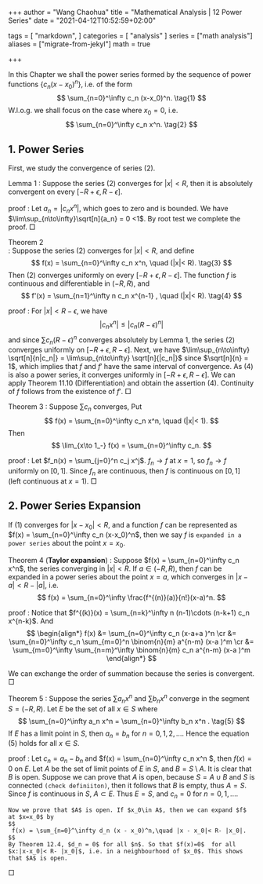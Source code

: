 +++
author = "Wang Chaohua"
title = "Mathematical Analysis | 12 Power Series"
date = "2021-04-12T10:52:59+02:00"

tags = [
    "markdown",
]
categories = [
    "analysis"
]
series = ["math analysis"]
aliases = ["migrate-from-jekyl"]
math = true

+++


In this Chapter we shall the power series formed by the sequence of power functions $\{c_n (x-x_0)^n\}$, i.e. of the form 
$$ 
 \sum_{n=0}^\infty c_n (x-x_0)^n. \tag{1}
$$
W.l.o.g. we shall focus on the case where $x_0 = 0$, i.e. 
$$ 
   \sum_{n=0}^\infty c_n x^n. \tag{2}
$$

## 1. Power Series

First, we study the convergence of series (2).

Lemma 1
: Suppose the series (2) converges for $|x|< R$, then it is absolutely convergent on every  $[-R+\epsilon, R-\epsilon]$.

proof
: Let $a_n = |c_n x^n|$, which goes to zero and is bounded. We have $\lim\sup_{n\to\infty}\sqrt[n]{a_n} = 0 <1$. By root test we complete the proof.
$\Box$

Theorem 2      
: Suppose the series (2) converges for $|x|< R$, and define 
$$ 
 f(x) =   \sum_{n=0}^\infty c_n x^n, \quad (|x|< R). \tag{3}
$$
Then (2) converges uniformly on every $[-R+\epsilon, R-\epsilon]$. The function $f$ is continuous and differentiable in $(-R,R)$, and 
$$ 
 f'(x) = \sum_{n=1}^\infty n c_n x^{n-1}  , \quad (|x|< R). \tag{4}
$$

proof
: For $|x|< R-\epsilon$, we have 
$$ 
 |c_n x^n|\leq |c_n (R-\epsilon)^n|
$$
and since $\sum c_n (R-\epsilon)^n$ converges absolutely by Lemma 1, the series (2) converges uniformly on $[-R+\epsilon, R-\epsilon]$.
Next, we have $\lim\sup_{n\to\infty} \sqrt[n]{n|c_n|} = \lim\sup_{n\to\infty} \sqrt[n]{|c_n|}$ since $\sqrt[n]{n} = 1$, which implies that $f$ and $f'$ have the same interval of convergence. As (4) is also a power series, it converges uniformly in $[-R+\epsilon, R-\epsilon]$. We can apply Theorem 11.10 (Differentiation) and obtain the assertion (4).
Continuity of $f$ follows from the existence of $f'$.
$\Box$

Theorem 3
: Suppose $\sum c_n$ converges, Put 
$$ 
 f(x) =   \sum_{n=0}^\infty c_n x^n, \quad (|x|< 1).
$$
Then 
$$ 
 \lim_{x\to 1_-} f(x) = \sum_{n=0}^\infty c_n.
$$

proof
: Let $f_n(x) = \sum_{j=0}^n c_j x^j$. $f_n \to f$ at $x=1$, so $f_n\to f$ uniformly on $[0,1]$. Since $f_n$ are continuous, then $f$ is continuous on $[0,1]$ (left continuous at $x = 1$).
$\Box$
<!-- Let $s_n = \sum_{j=0}^n c_j$. Then 
$$ 
   \sum_{n=0}^m c_n x^n = \sum_{n=0}^m (s_n - s_{n-1}) x^n = (1-x)\sum_{n=0}^m s_n x^n + s_m x^m.
$$
For $|x|<1$, we let $m\to\infty$ and obtain
$$ 
 f(x) = (1-x)  \sum_{n=0}^\infty s_n x^n.
$$
suppose $\lim_{n\to\infty} s_n= s$. Let $\epsilon>0$ and choose $N$ so that $n>N$ implies
$$ 
 |s_n - s|<\epsilon/2.  
$$
Since $(1-x)  \sum_{n=0}^\infty  x^n = 1 , |x|<1$, we obtain
$$ 
 |f(x) - s| = |(1-x)  \sum_{n=0}^\infty (s_n -s) x^n|\leq |1-x|  
$$ -->


## 2. Power Series Expansion
If (1) converges for $|x-x_0|< R$, and a function $f$ can be represented as $f(x) = \sum_{n=0}^\infty c_n (x-x_0)^n$, then we say $f$ is `expanded in a power series`  about the point $x=x_0$.

Theorem 4 (**Taylor expansion**)
: Suppose $f(x) = \sum_{n=0}^\infty c_n x^n$, the series converging in $|x|< R$. If $a\in(-R,R)$, then $f$ can be expanded in a power series about the point $x = a$, which converges in $|x-a|< R - |a|$, i.e. 
$$ 
 f(x) = \sum_{n=0}^\infty \frac{f^{(n)}(a)}{n!}(x-a)^n.
$$

proof
: Notice that $f^{(k)}(x) = \sum_{n=k}^\infty n (n-1)\cdots (n-k+1) c_n x^{n-k}$. And 
$$
\begin{align*}
f(x) &= \sum_{n=0}^\infty c_n (x-a+a )^n \cr
         &= \sum_{n=0}^\infty c_n \sum_{m=0}^n \binom{n}{m} a^{n-m} (x-a )^m \cr
         &= \sum_{m=0}^\infty \sum_{n=m}^\infty \binom{n}{m} c_n a^{n-m} (x-a )^m
\end{align*}
$$

We can exchange the order of summation because  the series is convergent.
$\Box$

Theorem 5
: Suppose the series $\sum a_n x^n$ and $\sum b_n x^n$ converge in the segment $S = (-R,R)$. Let $E$ be the set of all $x\in S$ where 
$$ 
 \sum_{n=0}^\infty a_n x^n = \sum_{n=0}^\infty b_n x^n . \tag{5}
$$
If $E$ has a limit point in $S$, then $a_n = b_n$ for $n=0,1,2,...$. Hence the equation (5) holds for all $x\in S$.

proof
: Let $c_n = a_n - b_n$ and $f(x) = \sum_{n=0}^\infty c_n x^n $, then $f(x) = 0$ on $E$. 
Let $A$ be the set of limit points of $E$ in $S$, and $B = S\setminus A$. It is clear that $B$ is open. Suppose we can prove that $A$ is open, because $S = A\cup B$ and $S$ is connected `(check definiiton)`, then it follows that $B$ is empty, thus $A = S$. Since $f$ is continuous in $S$, $A\subset E$. Thus $E=S$, and $c_n = 0$ for $n=0,1,...$.

    Now we prove that $A$ is open. If $x_0\in A$, then we can expand $f$ at $x=x_0$ by 
    $$ 
     f(x) = \sum_{n=0}^\infty d_n (x - x_0)^n,\quad |x - x_0|< R- |x_0|.
    $$
    By Theorem 12.4, $d_n = 0$ for all $n$. So that $f(x)=0$  for all $x:|x-x_0|< R- |x_0|$, i.e. in a neighbourhood of $x_0$. This shows that $A$ is open.
$\Box$